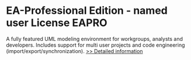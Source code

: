 # EA-Professional Edition - named user License EAPRO
A fully featured UML modeling environment for workgroups, analysts and developers. Includes support for multi user projects and code engineering (import/export/synchronization).
[>> Detailed information](https://secure.shareit.com/shareit/product.html?productid=300848915&affiliateid=200057808)